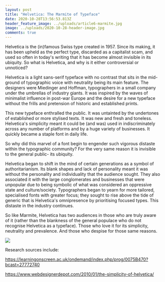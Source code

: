 ```yaml
---
layout: post
title: "Helvetica: The Marmite of Typeface"
date: 2020-10-28T13:56:53.813Z
header_feature_image: ../uploads/article6-marmite.jpg
image: ../uploads/2020-10-28-header-image.jpg
comments: true
---
```

Helvetica is the (in)famous Swiss type created in 1957. Since its making, it has been upheld as the perfect type, discarded as a capitalist scam, and used so often in today's writing that it has become almost invisible in its ubiquity. So what is Helvetica, and why is it either controversial or unnoticed?

Helvetica is a light sans-serif typeface with no contrast that sits in the mid-ground of typographic voice with neutrality being its main feature. The designers were Miedinger and Hoffman, typographers in a small company under the umbrellas of industry giants. It was inspired by the waves of minimalist influence in post-war Europe and the desire for a new typeface without the frills and pretension of historic and established prints.

This new typeface enthralled the public. It was untainted by the undertones of established or more stylised texts. It was new and fresh and toneless. Helvetica's simplicity meant it could be (and was) used in indiscriminately across any number of platforms and by a huge variety of businesses. It quickly became a staple font in daily life.

So why did this marvel of a font begin to engender such vigorous distaste within the typographic community? For the very same reason it is invisible to the general public- its ubiquity.

Helvetica began to shift in the mind of certain generations as a symbol of authoritarianism. Its blank shapes and lack of personality meant it was without the personality and individuality that the audience sought. They also associated it with the large conglomerates and businesses that were unpopular due to being symbolic of what was considered an oppressive state and culture/society. Typographers began to yearn for more tailored, specialised fonts with greater focus; they sought to rise above the tide of generic that is Helvetica's omnipresence by prioritising focused types. This distaste in the industry continues.

So like Marmite, Helvetica has two audiences in those who are truly aware of it (rather than the blankness of the general populace who do not recognise Helvetica as a typeface). Those who love it for its simplicity, neutrality and prevalence. And those who despise for those same reasons. 

![](../uploads/article6-marmite.jpg)

Research sources include:

<https://learningonscreen.ac.uk/ondemand/index.php/prog/0075B470?bcast=27772740>

<https://www.webdesignerdepot.com/2010/01/the-simplicity-of-helvetica/>